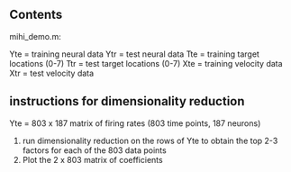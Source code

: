 ## Contents

mihi_demo.m:

Yte = training neural data
Ytr = test neural data
Tte = training target locations (0-7)
Ttr = test target locations (0-7)
Xte = training velocity data
Xtr = test velocity data

## instructions for dimensionality reduction

Yte = 803 x 187 matrix of firing rates (803 time points, 187 neurons)

1. run dimensionality reduction on the rows of Yte to obtain the top 2-3 factors for each of the 803 data points
2. Plot the 2 x 803 matrix of coefficients
